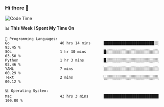 ### Hi there 👋

<!--
**CrazyCollin/crazycollin** is a ✨ _special_ ✨ repository because its `README.md` (this file) appears on your GitHub profile.

Here are some ideas to get you started:

- 🔭 I’m currently working on ...
- 🌱 I’m currently learning ...
- 👯 I’m looking to collaborate on ...
- 🤔 I’m looking for help with ...
- 💬 Ask me about ...
- 📫 How to reach me: ...
- 😄 Pronouns: ...
- ⚡ Fun fact: ...
-->

<!--START_SECTION:waka-->
![Code Time](http://img.shields.io/badge/Code%20Time-2%2C226%20hrs%2042%20mins-blue)

📊 **This Week I Spent My Time On** 

```text
💬 Programming Languages: 
Go                       40 hrs 14 mins      ███████████████████████░░   93.45 % 
SQL                      1 hr 30 mins        █░░░░░░░░░░░░░░░░░░░░░░░░   03.50 % 
Python                   1 hr 3 mins         █░░░░░░░░░░░░░░░░░░░░░░░░   02.46 % 
YAML                     7 mins              ░░░░░░░░░░░░░░░░░░░░░░░░░   00.29 % 
Text                     2 mins              ░░░░░░░░░░░░░░░░░░░░░░░░░   00.12 % 

💻 Operating System: 
Mac                      43 hrs 3 mins       █████████████████████████   100.00 % 
```


<!--END_SECTION:waka-->
